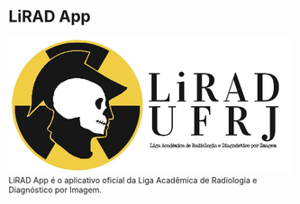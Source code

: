 # LiRAD App
![alt text](./logo.jpg)
LiRAD App é o aplicativo oficial da Liga Acadêmica de Radiologia e Diagnóstico por Imagem.